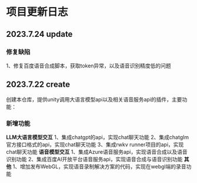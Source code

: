# 项目更新日志

## 2023.7.24 update
### 修复缺陷
1、修复百度语音合成脚本，获取token异常，以及语音识别精度低的问题

## 2023.7.22 create
创建本仓库，提供unity调用大语言模型api以及相关语音服务api的插件，主要功能：
### 新增功能
**LLM大语言模型交互**
1、集成chatgpt的api，实现chat聊天功能
2、集成chatglm官方接口格式的api，实现chat聊天功能
3、集成rwkv runner项目的api，实现chat聊天功能
**语音模型交互**
1、集成Azure语音服务api，实现语音合成以及语音识别功能
2、集成百度AI开放平台语音服务api，实现语音合成与语音识别功能
**其他**
1、增加发布WebGL，实现语音录制解决方案的代码，实现在webgl端的录音功能



